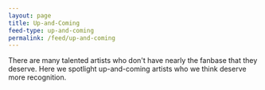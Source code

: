 ```yaml
---
layout: page
title: Up-and-Coming
feed-type: up-and-coming
permalink: /feed/up-and-coming
---
```

There are many talented artists who don't have nearly the fanbase that they deserve. Here we spotlight up-and-coming artists who we think deserve more recognition.
